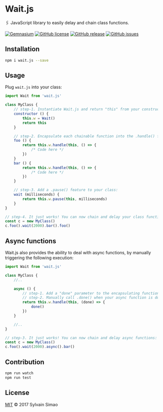 # Wait.js

🖇️ JavaScript library to easily delay and chain class functions.

[![Gemnasium](https://img.shields.io/gemnasium/maoosi/wait.js.svg)](https://github.com/maoosi/wait.js) [![GitHub license](https://img.shields.io/badge/license-MIT-blue.svg)](https://raw.githubusercontent.com/maoosi/wait.js/master/LICENSE.md) [![GitHub release](https://img.shields.io/github/release/maoosi/wait.js.svg)](https://github.com/maoosi/wait.js) [![GitHub issues](https://img.shields.io/github/issues/maoosi/wait.js.svg)](https://github.com/maoosi/wait.js/issues)


## Installation

```bash
npm i wait.js --save
```


## Usage

Plug `wait.js` into your class:

```javascript
import Wait from 'wait.js'

class MyClass {
    // step-1. Instantiate Wait.js and return "this" from your constructor:
    constructor () {
        this.w = Wait()
        return this
    }

    // step-2. Encapsulate each chainable function into the .handle() function:
    foo () {
        return this.w.handle(this, () => {
            /* Code here */
        })
    }
    bar () {
        return this.w.handle(this, () => {
            /* Code here */
        })
    }

    // step-3. Add a .pause() feature to your class:
    wait (milliseconds) {
        return this.w.pause(this, milliseconds)
    }
}

// step-4. It just works! You can now chain and delay your class functions:
const c = new MyClass()
c.foo().wait(2000).bar().foo()
```


## Async functions

Wait.js also provides the ability to deal with async functions, by manually triggering the following execution:

```javascript
import Wait from 'wait.js'

class MyClass {
    //..

    async () {
        // step-1. Add a "done" parameter to the encapsulating function
        // step-2. Manually call .done() when your async function is done
        return this.w.handle(this, (done) => {
            done()
        })
    }

    //..
}

// step-3. It just works! You can now chain and delay async functions:
const c = new MyClass()
c.foo().wait(2000).async().bar()
```


## Contribution

```bash
npm run watch
npm run test
```


## License

[MIT](https://github.com/maoosi/wait.js/blob/master/LICENSE.md) © 2017 Sylvain Simao

